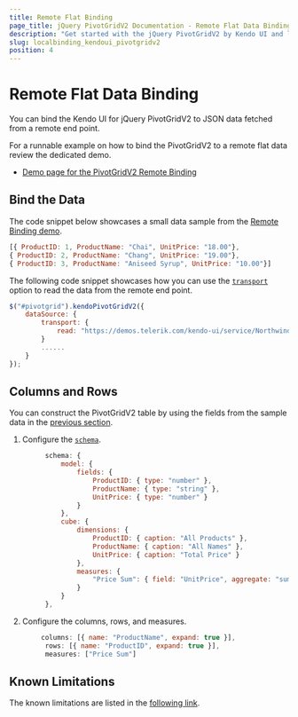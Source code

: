 ```yaml
---
title: Remote Flat Binding
page_title: jQuery PivotGridV2 Documentation - Remote Flat Data Binding
description: "Get started with the jQuery PivotGridV2 by Kendo UI and learn how to bind it to a local array of data."
slug: localbinding_kendoui_pivotgridv2
position: 4
---
```


# Remote Flat Data Binding

You can bind the Kendo UI for jQuery PivotGridV2 to JSON data fetched from a remote end point. 


For a runnable example on how to bind the PivotGridV2 to a remote flat data review the dedicated demo.

* [Demo page for the PivotGridV2 Remote Binding](https://demos.telerik.com/kendo-ui/pivotgridv2/remote-flat-data-binding)


## Bind the Data

The code snippet below showcases a small data sample from the [Remote Binding demo](https://demos.telerik.com/kendo-ui/pivotgridv2/remote-flat-data-binding). 

```javascript
[{ ProductID: 1, ProductName: "Chai", UnitPrice: "18.00"},
{ ProductID: 2, ProductName: "Chang", UnitPrice: "19.00"},
{ ProductID: 3, ProductName: "Aniseed Syrup", UnitPrice: "10.00"}]
```

The following code snippet showcases how you can use the [`transport`](/api/javascript/data/pivotdatasourcev2/configuration/transport) option to read the data from the remote end point.

```javascript
$("#pivotgrid").kendoPivotGridV2({
    dataSource: {
		transport: {
			read: "https://demos.telerik.com/kendo-ui/service/Northwind.svc/Products"
		}
        ......
    }
});
```

## Columns and Rows

You can construct the PivotGridV2 table by using the fields from the sample data in the [previous section](#bind-the-data).

   1. Configure the [`schema`](/api/javascript/data/pivotdatasource/configuration/schema#schemacube).

   ```javascript
            schema: {
				model: {
					fields: {
						ProductID: { type: "number" },
						ProductName: { type: "string" },
						UnitPrice: { type: "number" }
					}
				},
				cube: {
					dimensions: {
						ProductID: { caption: "All Products" },
						ProductName: { caption: "All Names" },
						UnitPrice: { caption: "Total Price" }
					},
					measures: {
						"Price Sum": { field: "UnitPrice", aggregate: "sum" }
					}
				}
			},
   ```

   2. Configure the columns, rows, and measures.

   ```javascript
           columns: [{ name: "ProductName", expand: true }],
			rows: [{ name: "ProductID", expand: true }],
			measures: ["Price Sum"]
   ```


## Known Limitations

The known limitations are listed in the [following link](/controls/pivotgridv2/binding/local-binding#known-limitations).
